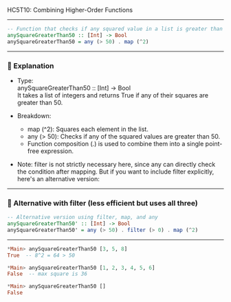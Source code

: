 HC5T10: Combining Higher-Order Functions

---



```haskell
-- Function that checks if any squared value in a list is greater than 50
anySquareGreaterThan50 :: [Int] -> Bool
anySquareGreaterThan50 = any (> 50) . map (^2)
```

---

### 🧠 Explanation

- Type:  
  anySquareGreaterThan50 :: [Int] -> Bool  
  It takes a list of integers and returns True if any of their squares are greater than 50.

- Breakdown:
  - map (^2): Squares each element in the list.
  - any (> 50): Checks if any of the squared values are greater than 50.
  - Function composition (.) is used to combine them into a single point-free expression.

- Note: filter is not strictly necessary here, since any can directly check the condition after mapping. But if you want to include filter explicitly, here's an alternative version:

---

### 🔁 Alternative with filter (less efficient but uses all three)

```haskell
-- Alternative version using filter, map, and any
anySquareGreaterThan50' :: [Int] -> Bool
anySquareGreaterThan50' = any (> 50) . filter (> 0) . map (^2)
```



---



```haskell
*Main> anySquareGreaterThan50 [3, 5, 8]
True  -- 8^2 = 64 > 50

*Main> anySquareGreaterThan50 [1, 2, 3, 4, 5, 6]
False  -- max square is 36

*Main> anySquareGreaterThan50 []
False
```

